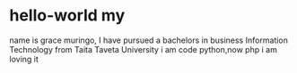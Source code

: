 # hello-world my
name is grace muringo, 
I have pursued a bachelors in business Information Technology from Taita Taveta University
i am code python,now php i am loving it
